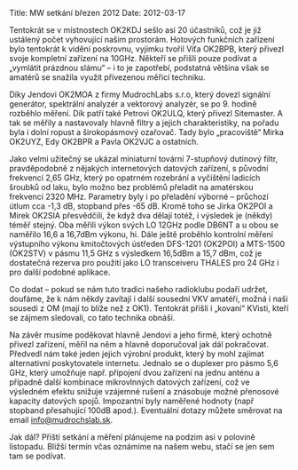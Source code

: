 Title: MW setkání březen 2012
Date: 2012-03-17

Tentokrát se v místnostech OK2KDJ sešlo asi 20 účastníků, což je již
ustálený počet vyhovující našim prostorám. Hotových funkčních zařízení
bylo tentokrát k vidění poskrovnu, vyjimku tvořil Víťa OK2BPB, který
přivezl svoje kompletní zařízení na 10GHz. Někteří se přišli pouze
podívat a „vymlátit prázdnou slámu“ – i to je zapotřebí, podstatná
většina  však se amatérů se snažila využít přivezenou měřicí techniku.

Díky  Jendovi OK2MOA z firmy MudrochLabs s.r.o, který dovezl signální
generátor, spektrální analyzér a vektorový analyzér, se po 9. hodině
rozběhlo měření. Dík patří také Petrovi OK2ULQ, který přivezl
Sitemaster. A tak se měřily a nastavovaly  hlavně filtry a jejich 
charakteristiky, na pořadu byla i dolní ropust a širokopásmový 
ozařovač. Tady bylo „pracoviště“ Mirka OK2UYZ, Edy OK2BPR a Pavla
OK2VJC a ostatních.

Jako velmi užitečný se ukázal miniaturní tovární 7-stupňový dutinový
filtr, pravděpodobně z nějakých internetových datových zařízení, s
původní frekvencí 2,65 GHz, který po opatrném rozebrání a vyčištění
ladicích šroubků od laku, bylo možno bez problémů přeladit na
amatérskou frekvenci 2320 MHz. Parametry byly i po přeladění výborné –
průchozí útlum cca -1,3 dB, stopband přes -65 dB. Kromě toho se Jirka
OK2POI a Mirek OK2SIA přesvědčili, že když dva dělají totéž, i výsledek
je (někdy) téměř stejný. Oba měřili výkon svých LO 12GHz podle DB6NT
a u obou  se naměřilo 16,6 a 16,7dBm výkonu, hi. Dále ještě proběhlo
kontrolní měření výstupního výkonu kmitočtových ústředen DFS-1201
(OK2POI) a MTS-1500 (OK2STV) v pásmu 11,5 GHz s výsledkem 16,5dBm a
15,7 dBm, což je dostatečná rezerva pro použití jako LO transceiveru
THALES pro 24 GHz i pro další podobné aplikace.

Co dodat – pokud se nám tuto tradici našeho radioklubu podaří udržet,
doufáme, že k nám někdy zavítají i další sousední VKV amatéři, možná i
naši sousedi z OM (mají to blíže než z OK1). Tentokrát přišli i
„kovaní“ KVisti, kteří se zájmem sledovali, co tato technika obnáší.

Na závěr musíme poděkovat hlavně Jendovi a jeho firmě, který ochotně
přivezl zařízení, měřil na něm a hlavně doporučoval jak dál
pokračovat. Předvedl nám také jeden jejich výrobní produkt, který by
mohl zajímat alternativní poskytovatele internetu. Jednalo se o
duplexer pro pásmo 5,6 GHz, který umožňuje např. připojení dvou
zařízení na jednu anténu a případně další kombinace mikrovlnných
datových zařízení, což ve výsledném efektu snižuje vzájemné rušení a
znásobuje možné  přenosové kapacity datových spojů. Impozantní byly
naměřené hodnoty (např stopband přesahující 100dB apod.). Eventuální
dotazy můžete směrovat na email info@mudrochslab.sk.

Jak dál? Příští setkání a měření plánujeme na podzim asi v polovině 
listopadu. Bližší termín včas oznámíme na našem webu, stačí se jen sem 
tam se podívat.
